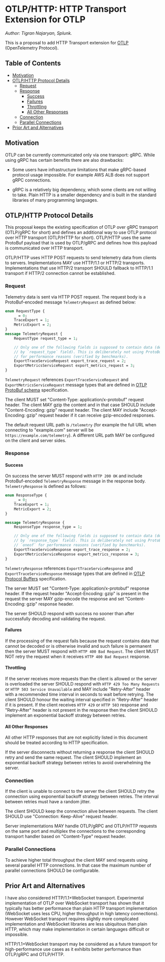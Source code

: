 # OTLP/HTTP: HTTP Transport Extension for OTLP

_Author: Tigran Najaryan, Splunk._

This is a proposal to add HTTP Transport extension for
[OTLP](0035-opentelemetry-protocol.md) (OpenTelemetry Protocol).

## Table of Contents

* [Motivation](#motivation)
* [OTLP/HTTP Protocol Details](#otlphttp-protocol-details)
  * [Request](#request)
  * [Response](#response)
    * [Success](#success)
    * [Failures](#failures)
    * [Throttling](#throttling)
    * [All Other Responses](#all-other-responses)
  * [Connection](#connection)
  * [Parallel Connections](#parallel-connections)
* [Prior Art and Alternatives](#prior-art-and-alternatives)

## Motivation

OTLP can be currently communicated only via one transport: gRPC. While using
gRPC has certain benefits there are also drawbacks:

- Some users have infrastructure limitations that make gRPC-based protocol
  usage impossible. For example AWS ALB does not support gRPC connections.

- gRPC is a relatively big dependency, which some clients are not willing to
  take. Plain HTTP is a smaller dependency and is built in the standard
  libraries of many programming languages.

## OTLP/HTTP Protocol Details

This proposal keeps the existing specification of OTLP over gRPC transport
(OTLP/gRPC for short) and defines an additional way to use OTLP protocol over
HTTP transport (OTLP/HTTP for short). OTLP/HTTP uses the same ProtoBuf payload
that is used by OTLP/gRPC and defines how this payload is communicated over HTTP
transport.

OTLP/HTTP uses HTTP POST requests to send telemetry data from clients to
servers. Implementations MAY use HTTP/1.1 or HTTP/2 transports. Implementations
that use HTTP/2 transport SHOULD fallback to HTTP/1.1 transport if HTTP/2
connection cannot be established.

### Request

Telemetry data is sent via HTTP POST request. The request body is a
ProtoBuf-encoded message `TelemetryRequest` as defined below:

```protobuf
enum RequestType {
    _ = 0;
    TraceExport = 1;
    MetricExport = 2;
}
message TelemetryRequest {
    RequestType request_type = 1;

    // Only one of the following fields is supposed to contain data (determined
    // by `request_type` field). This is deliberately not using ProtoBuf `oneof`
    // for performance reasons (verified by benchmarks).
    ExportTraceServiceRequest export_trace_request = 2;
    ExportMetricsServiceRequest export_metrics_request = 3;
}
```

`TelemetryRequest` references `ExportTraceServiceRequest` and
`ExportMetricsServiceRequest` message types that are defined in
[OTLP ProtoBuf schema](https://github.com/open-telemetry/opentelemetry-proto/tree/master/opentelemetry/proto)
specification.

The client MUST set "Content-Type: application/x-protobuf" request header. The
client MAY gzip the content and in that case SHOULD include "Content-Encoding:
gzip" request header. The client MAY include "Accept-Encoding: gzip" request
header if it can receive gzip-encoded responses.

The default request URL path is `/telemetry` (for example the full URL when
connecting to "example.com" server will be `https://example.com/telemetry`). A
different URL path MAY be configured on the client and server sides.

### Response

#### Success

On success the server MUST respond with `HTTP 200 OK` and include
ProtoBuf-encoded `TelemetryResponse` message in the response body.
`TelemetryResponse` is defined as follows:

```protobuf
enum ResponseType {
    _ = 0;
    TraceExport = 1;
    MetricExport = 2;
}

message TelemetryResponse {
    ResponseType response_type = 1;

    // Only one of the following fields is supposed to contain data (determined
    // by `response_type` field). This is deliberately not using ProtoBuf
    // `oneof` for performance reasons (verified by benchmarks).
    ExportTraceServiceResponse export_trace_response = 2;
    ExportMetricsServiceResponse export_metrics_response = 3;
}
```

`TelemetryResponse` references `ExportTraceServiceResponse` and
`ExportTraceServiceResponse` message types that are defined in [OTLP Protocol
Buffers](https://github.com/open-telemetry/opentelemetry-proto/tree/master/opentelemetry/proto)
specification.

The server MUST set "Content-Type: application/x-protobuf" response header. If
the request header "Accept-Encoding: gzip" is present in the request the server
MAY gzip-encode the response and set "Content-Encoding: gzip" response header.

The server SHOULD respond with success no sooner than after successfully
decoding and validating the request.

#### Failures

If the processing of the request fails because the request contains data that
cannot be decoded or is otherwise invalid and such failure is permanent then the
server MUST respond with `HTTP 400 Bad Request`. The client MUST NOT retry the
request when it receives `HTTP 400 Bad Request` response.

#### Throttling

If the server receives more requests than the client is allowed or the server is
overloaded the server SHOULD respond with `HTTP 429 Too Many Requests` or
`HTTP 503 Service Unavailable` and MAY include "Retry-After" header with a
recommended time interval in seconds to wait before retrying. The client SHOULD
honour the waiting interval specified in "Retry-After" header if it is present.
If the client receives `HTTP 429` or `HTTP 503` response and "Retry-After"
header is not present in the response then the client SHOULD implement an
exponential backoff strategy between retries.

#### All Other Responses

All other HTTP responses that are not explicitly listed in this document should
be treated according to HTTP specification.

If the server disconnects without returning a response the client SHOULD retry
and send the same request. The client SHOULD implement an exponential backoff
strategy between retries to avoid overwhelming the server.

### Connection

If the client is unable to connect to the server the client SHOULD retry the
connection using exponential backoff strategy between retries. The interval
between retries must have a random jitter.

The client SHOULD keep the connection alive between requests. The client SHOULD
use "Connection: Keep-Alive" request header.

Server implementations MAY handle OTLP/gRPC and OTLP/HTTP requests on the same
port and multiplex the connections to the corresponding transport handler based
on "Content-Type" request header.

### Parallel Connections

To achieve higher total throughput the client MAY send requests using several
parallel HTTP connections. In that case the maximum number of parallel
connections SHOULD be configurable.

## Prior Art and Alternatives

I have also considered HTTP/1.1+WebSocket transport. Experimental implementation
of OTLP over WebSocket transport has shown that it typically has better
performance than plain HTTP transport implementation (WebSocket uses less CPU,
higher throughput in high latency connections). However WebSocket transport
requires slightly more complicated implementation and WebSocket libraries are
less ubiquitous than plain HTTP, which may make implementation in certain
languages difficult or impossible.

HTTP/1.1+WebSocket transport may be considered as a future transport for
high-performance use cases as it exhibits better performance than OTLP/gRPC and
OTLP/HTTP.
